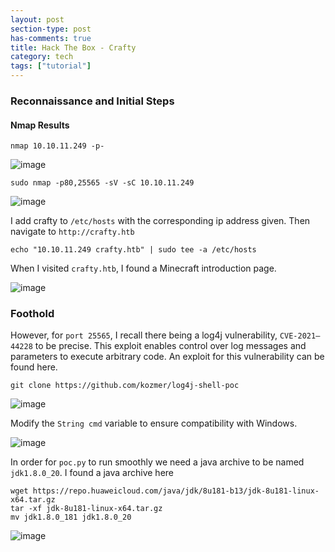 ```yaml
---
layout: post
section-type: post
has-comments: true
title: Hack The Box - Crafty
category: tech
tags: ["tutorial"]
---
```


### Reconnaissance and Initial Steps

#### Nmap Results

```
nmap 10.10.11.249 -p-
```

![image](https://github.com/c0d3cr4f73r/c0d3cr4f73r.github.io/assets/66146701/fbc9f2f4-73e7-4f98-9fb3-7856d3a97db9)

```
sudo nmap -p80,25565 -sV -sC 10.10.11.249
```

![image](https://github.com/c0d3cr4f73r/c0d3cr4f73r.github.io/assets/66146701/4a79d415-09b1-46a8-8d79-2dbb2f999681)


I add crafty to `/etc/hosts` with the corresponding ip address given. Then navigate to `http://crafty.htb`

```
echo "10.10.11.249 crafty.htb" | sudo tee -a /etc/hosts
```

When I visited `crafty.htb`, I found a Minecraft introduction page.

![image](https://github.com/c0d3cr4f73r/c0d3cr4f73r.github.io/assets/66146701/4c649f78-9e8e-42b2-ac1d-7b782e8d63c0)


### Foothold
However, for `port 25565`, I recall there being a log4j vulnerability, `CVE-2021–44228` to be precise. This exploit enables control over log messages and parameters to execute arbitrary code. An exploit for this vulnerability can be found here.

```
git clone https://github.com/kozmer/log4j-shell-poc
```

![image](https://github.com/c0d3cr4f73r/c0d3cr4f73r.github.io/assets/66146701/be2f0fed-4ad2-48b6-bbf9-ccd312818f72)


Modify the `String cmd` variable to ensure compatibility with Windows.

![image](https://github.com/c0d3cr4f73r/c0d3cr4f73r.github.io/assets/66146701/0f5a7e2e-8431-4bb8-bdca-a37c2d19fcfd)

In order for `poc.py` to run smoothly we need a java archive to be named `jdk1.8.0_20`. I found a java archive here

```
wget https://repo.huaweicloud.com/java/jdk/8u181-b13/jdk-8u181-linux-x64.tar.gz
tar -xf jdk-8u181-linux-x64.tar.gz
mv jdk1.8.0_181 jdk1.8.0_20
```

![image](https://github.com/c0d3cr4f73r/c0d3cr4f73r.github.io/assets/66146701/ea8c6034-046d-4403-be85-10b8293e35c4)










